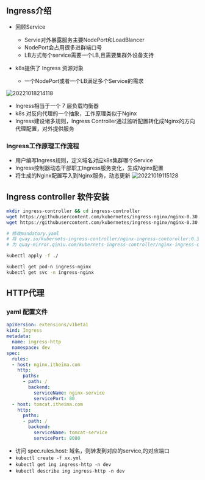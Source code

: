 ## Ingress介绍
- 回顾Service
  - Servie对外暴露服务主要NodePort和LoadBlancer
  - NodePort会占用很多进群端口号
  - LB方式每个service需要一个LB,且需要集群外设备支持

- k8s提供了 Ingress 资源对象
  - 一个NodePort或者一个LB满足多个Service的需求

![20221018214118](https://sprintln-1256351233.cos.ap-shanghai.myqcloud.com/img/20221018214118.png)

- Ingress相当于一个 7 层负载均衡器
- k8s 对反向代理的一个抽象，工作原理类似于Nginx
- Ingress建设诸多规则，Ingress Controller通过监听配置转化成Nginx的方向代理配置，对外提供服务

### Ingress工作原理工作流程
- 用户编写Ingress规则，定义域名对应k8s集群哪个Service
- Ingress控制器动态干部职工Ingress服务变化，生成Nginx配置
- 将生成的Nginx配置写入到Nginx服务，动态更新
  ![20221019115128](https://sprintln-1256351233.cos.ap-shanghai.myqcloud.com/img/20221019115128.png)

## Ingress controller 软件安装
``` sh
mkdir ingress-controller && cd ingress-controller
wget https://githubusercontent.com/kubernetes/ingress-nginx/nginx-0.30.0/deploy/static/mandatory.yml
wget https://githubusercontent.com/kubernetes/ingress-nginx/nginx-0.30.0/deploy/static/provider/baremetal/service-nodeport.yaml

# 修改mandatory.yaml
# 将 quay.io/kubernets-ingress-controller/nginx-ingress-contoroller:0.30.0
# 为 quay-mirror.qiniu.com/kubernets-ingress-controller/nginx-ingress-contoroller:0.30.0

kubectl apply -f ./

kubectl get pod-n ingress-nginx
kubectl get svc -n ingress-nginx
```

## HTTP代理
### yaml 配置文件
``` yml
apiVersion: extensions/v1beta1
kind: Ingress
metadata:
  name: ingress-http
  namespace: dev
spec:
  rules:
  - host: nginx.itheima.com
    http:
      paths:
      - path: /
        backend:
          serviceName: nginx-service
          servicePort: 80
  - host: tomcat.itheima.com
    http: 
      paths:
      - path: /
        backend:
          serviceName: tomcat-service
          servicePort: 8080
```
- 访问 spec.rules.host: 域名，则转发到对应的service,的对应端口
- `kubectl create -f xx.yml`
- `kubectl get ing ingress-http -n dev`
- `kubectl describe ing ingress-http -n dev`